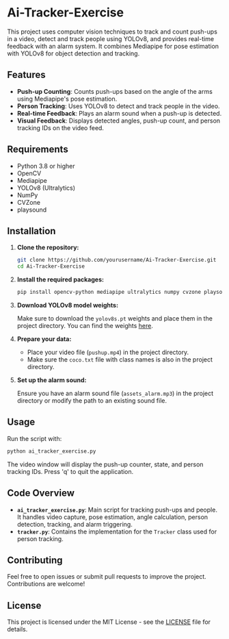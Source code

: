 
# Ai-Tracker-Exercise

This project uses computer vision techniques to track and count push-ups in a video, detect and track people using YOLOv8, and provides real-time feedback with an alarm system. It combines Mediapipe for pose estimation with YOLOv8 for object detection and tracking.

## Features

- **Push-up Counting**: Counts push-ups based on the angle of the arms using Mediapipe's pose estimation.
- **Person Tracking**: Uses YOLOv8 to detect and track people in the video.
- **Real-time Feedback**: Plays an alarm sound when a push-up is detected.
- **Visual Feedback**: Displays detected angles, push-up count, and person tracking IDs on the video feed.

## Requirements

- Python 3.8 or higher
- OpenCV
- Mediapipe
- YOLOv8 (Ultralytics)
- NumPy
- CVZone
- playsound

## Installation

1. **Clone the repository:**

   ```bash
   git clone https://github.com/yourusername/Ai-Tracker-Exercise.git
   cd Ai-Tracker-Exercise
   ```

2. **Install the required packages:**

   ```bash
   pip install opencv-python mediapipe ultralytics numpy cvzone playsound
   ```

3. **Download YOLOv8 model weights:**

   Make sure to download the `yolov8s.pt` weights and place them in the project directory. You can find the weights [here](https://github.com/ultralytics/yolov5/releases).

4. **Prepare your data:**

   - Place your video file (`pushup.mp4`) in the project directory.
   - Make sure the `coco.txt` file with class names is also in the project directory.

5. **Set up the alarm sound:**

   Ensure you have an alarm sound file (`assets_alarm.mp3`) in the project directory or modify the path to an existing sound file.

## Usage

Run the script with:

```bash
python ai_tracker_exercise.py
```

The video window will display the push-up counter, state, and person tracking IDs. Press 'q' to quit the application.

## Code Overview

- **`ai_tracker_exercise.py`**: Main script for tracking push-ups and people. It handles video capture, pose estimation, angle calculation, person detection, tracking, and alarm triggering.
- **`tracker.py`**: Contains the implementation for the `Tracker` class used for person tracking.

## Contributing

Feel free to open issues or submit pull requests to improve the project. Contributions are welcome!

## License

This project is licensed under the MIT License - see the [LICENSE](LICENSE) file for details.
